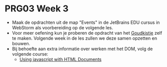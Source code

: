 # PRG03 Week 3

- Maak de opdrachten uit de map "Events" in de JetBrains EDU cursus in WebStorm als voorbereiding op de volgende les.
- Voor meer oefening kun je proberen de opdracht van het [Goudkistje](./goudkistje-start) zelf te maken. Volgende week
  in de les zullen we deze samen opzetten en bouwen.
- Bij behoefte aan extra informatie over werken met het DOM, volg de volgende course:
    - [Using javascript with HTML Documents](https://www.pluralsight.com/interactive-courses/javascript-with-html-documents)
